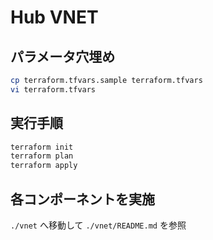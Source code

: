 Hub VNET
====

## パラメータ穴埋め

```sh
cp terraform.tfvars.sample terraform.tfvars
vi terraform.tfvars
```

## 実行手順

```sh
terraform init
terraform plan
terraform apply
```

## 各コンポーネントを実施

`./vnet` へ移動して `./vnet/README.md` を参照

